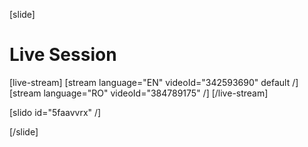 [slide]
# Live Session

[live-stream]
[stream language="EN" videoId="342593690" default /]
[stream language="RO" videoId="384789175"  /]
[/live-stream]

[slido id="5faavvrx" /]

[/slide]